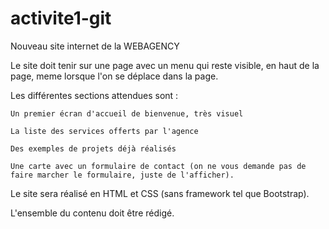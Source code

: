 # activite1-git

Nouveau site internet de la WEBAGENCY

Le site doit tenir sur une page avec un menu qui reste visible, en haut de la page, meme lorsque l'on se déplace dans la page. 

Les différentes sections attendues sont :

    Un premier écran d'accueil de bienvenue, très visuel

    La liste des services offerts par l'agence

    Des exemples de projets déjà réalisés

    Une carte avec un formulaire de contact (on ne vous demande pas de faire marcher le formulaire, juste de l'afficher).

Le site sera réalisé en HTML et CSS (sans framework tel que Bootstrap).

L'ensemble du contenu doit être rédigé.